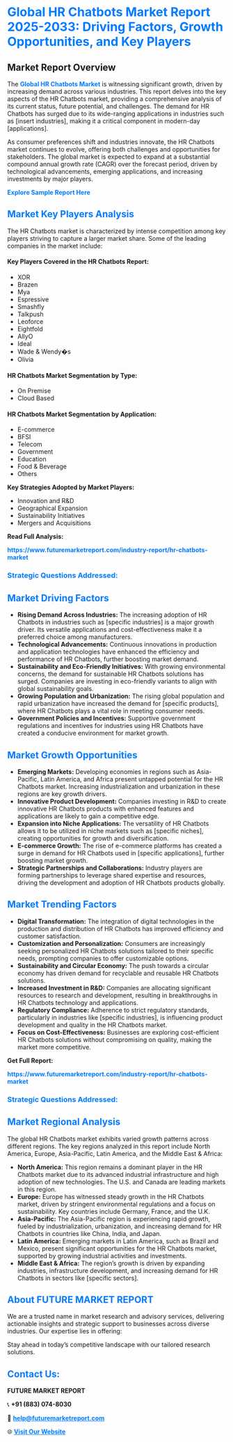 <h1 style="color: #007BFF;">Global HR Chatbots Market Report 2025-2033: Driving Factors, Growth Opportunities, and Key Players</h1>

<section id="overview">
<h2>Market Report Overview</h2>
<p>The <a href="https://www.futuremarketreport.com/industry-report/hr-chatbots-market" style="color: #007BFF; text-decoration: none;"><strong>Global HR Chatbots Market</strong></a> is witnessing significant growth, driven by increasing demand across various industries. This report delves into the key aspects of the HR Chatbots market, providing a comprehensive analysis of its current status, future potential, and challenges. The demand for HR Chatbots has surged due to its wide-ranging applications in industries such as [insert industries], making it a critical component in modern-day [applications].</p>
<p>As consumer preferences shift and industries innovate, the HR Chatbots market continues to evolve, offering both challenges and opportunities for stakeholders. The global market is expected to expand at a substantial compound annual growth rate (CAGR) over the forecast period, driven by technological advancements, emerging applications, and increasing investments by major players.</p>
</section>

<section id="overview">
<p><a href="https://www.futuremarketreport.com/request-sample/reportId=45589" style="color: #007BFF; text-decoration: none;"><strong>Explore Sample Report Here</strong></a></p>
</section>

<section id="key-players">
<h2 style="color: #007BFF;">Market Key Players Analysis</h2>
<p>The HR Chatbots market is characterized by intense competition among key players striving to capture a larger market share. Some of the leading companies in the market include:</p>
<h4>Key Players Covered in the HR Chatbots Report:</h4>
<ul><li>XOR</li><li>Brazen</li><li>Mya</li><li>Espressive</li><li>Smashfly</li><li>Talkpush</li><li>Leoforce</li><li>Eightfold</li><li>AllyO</li><li>Ideal</li><li>Wade &amp; Wendy�s</li><li>Olivia</li></ul>
<h4>HR Chatbots Market Segmentation by Type:</h4>
<ul><li>On Premise</li><li>Cloud Based</li></ul>

<h4>HR Chatbots Market Segmentation by Application:</h4>
<ul><li>E-commerce</li><li>BFSI</li><li>Telecom</li><li>Government</li><li>Education</li><li>Food &amp; Beverage</li><li>Others</li></ul>
<p><strong>Key Strategies Adopted by Market Players:</strong></p>
<ul>
<li>Innovation and R&D</li>
<li>Geographical Expansion</li>
<li>Sustainability Initiatives</li>
<li>Mergers and Acquisitions</li>
</ul>
</section>

<section>
<p><strong>Read Full Analysis: </strong></p><a href="https://www.futuremarketreport.com/industry-report/hr-chatbots-market" style="color: #007BFF; text-decoration: none;"><strong>https://www.futuremarketreport.com/industry-report/hr-chatbots-market</strong></a>
<h3 style="color: #007BFF;">Strategic Questions Addressed:</h3>
</section>

<section id="driving-factors">
<h2 style="color: #007BFF;">Market Driving Factors</h2>
<ul>
<li><strong>Rising Demand Across Industries:</strong> The increasing adoption of HR Chatbots in industries such as [specific industries] is a major growth driver. Its versatile applications and cost-effectiveness make it a preferred choice among manufacturers.</li>
<li><strong>Technological Advancements:</strong> Continuous innovations in production and application technologies have enhanced the efficiency and performance of HR Chatbots, further boosting market demand.</li>
<li><strong>Sustainability and Eco-Friendly Initiatives:</strong> With growing environmental concerns, the demand for sustainable HR Chatbots solutions has surged. Companies are investing in eco-friendly variants to align with global sustainability goals.</li>
<li><strong>Growing Population and Urbanization:</strong> The rising global population and rapid urbanization have increased the demand for [specific products], where HR Chatbots plays a vital role in meeting consumer needs.</li>
<li><strong>Government Policies and Incentives:</strong> Supportive government regulations and incentives for industries using HR Chatbots have created a conducive environment for market growth.</li>
</ul>
</section>

<section id="growth-opportunities">
<h2 style="color: #007BFF;">Market Growth Opportunities</h2>
<ul>
<li><strong>Emerging Markets:</strong> Developing economies in regions such as Asia-Pacific, Latin America, and Africa present untapped potential for the HR Chatbots market. Increasing industrialization and urbanization in these regions are key growth drivers.</li>
<li><strong>Innovative Product Development:</strong> Companies investing in R&D to create innovative HR Chatbots products with enhanced features and applications are likely to gain a competitive edge.</li>
<li><strong>Expansion into Niche Applications:</strong> The versatility of HR Chatbots allows it to be utilized in niche markets such as [specific niches], creating opportunities for growth and diversification.</li>
<li><strong>E-commerce Growth:</strong> The rise of e-commerce platforms has created a surge in demand for HR Chatbots used in [specific applications], further boosting market growth.</li>
<li><strong>Strategic Partnerships and Collaborations:</strong> Industry players are forming partnerships to leverage shared expertise and resources, driving the development and adoption of HR Chatbots products globally.</li>
</ul>
</section>

<section id="trending-factors">
<h2 style="color: #007BFF;">Market Trending Factors</h2>
<ul>
<li><strong>Digital Transformation:</strong> The integration of digital technologies in the production and distribution of HR Chatbots has improved efficiency and customer satisfaction.</li>
<li><strong>Customization and Personalization:</strong> Consumers are increasingly seeking personalized HR Chatbots solutions tailored to their specific needs, prompting companies to offer customizable options.</li>
<li><strong>Sustainability and Circular Economy:</strong> The push towards a circular economy has driven demand for recyclable and reusable HR Chatbots solutions.</li>
<li><strong>Increased Investment in R&D:</strong> Companies are allocating significant resources to research and development, resulting in breakthroughs in HR Chatbots technology and applications.</li>
<li><strong>Regulatory Compliance:</strong> Adherence to strict regulatory standards, particularly in industries like [specific industries], is influencing product development and quality in the HR Chatbots market.</li>
<li><strong>Focus on Cost-Effectiveness:</strong> Businesses are exploring cost-efficient HR Chatbots solutions without compromising on quality, making the market more competitive.</li>
</ul>
</section>

<section>
<p><strong>Get Full Report: </strong></p><a href="https://www.futuremarketreport.com/industry-report/hr-chatbots-market" style="color: #007BFF; text-decoration: none;"><strong>https://www.futuremarketreport.com/industry-report/hr-chatbots-market</strong></a>
<h3 style="color: #007BFF;">Strategic Questions Addressed:</h3>
</section>


<section id="regional-analysis">
<h2 style="color: #007BFF;">Market Regional Analysis</h2>
<p>The global HR Chatbots market exhibits varied growth patterns across different regions. The key regions analyzed in this report include North America, Europe, Asia-Pacific, Latin America, and the Middle East & Africa:</p>
<ul>
<li><strong>North America:</strong> This region remains a dominant player in the HR Chatbots market due to its advanced industrial infrastructure and high adoption of new technologies. The U.S. and Canada are leading markets in this region.</li>
<li><strong>Europe:</strong> Europe has witnessed steady growth in the HR Chatbots market, driven by stringent environmental regulations and a focus on sustainability. Key countries include Germany, France, and the U.K.</li>
<li><strong>Asia-Pacific:</strong> The Asia-Pacific region is experiencing rapid growth, fueled by industrialization, urbanization, and increasing demand for HR Chatbots in countries like China, India, and Japan.</li>
<li><strong>Latin America:</strong> Emerging markets in Latin America, such as Brazil and Mexico, present significant opportunities for the HR Chatbots market, supported by growing industrial activities and investments.</li>
<li><strong>Middle East & Africa:</strong> The region’s growth is driven by expanding industries, infrastructure development, and increasing demand for HR Chatbots in sectors like [specific sectors].</li>
</ul>
</section>

<footer>
<h2 style="color: #007BFF;">About FUTURE MARKET REPORT</h2>
<p>We are a trusted name in market research and advisory services, delivering actionable insights and strategic support to businesses across diverse industries. Our expertise lies in offering:</p>

<p>Stay ahead in today’s competitive landscape with our tailored research solutions.</p>

<h2 style="color: #007BFF;">Contact Us:</h2>
<p><strong>FUTURE MARKET REPORT</strong></p>
<p>📞 <strong>+91 (883) 074-8030</strong></p>
<p>📧 <strong><a href="mailto:help@futuremarketreport.com" style="color: #007BFF;">help@futuremarketreport.com</a></strong></p>
<p>🌐 <strong><a href="https://www.futuremarketreport.com/" style="color: #007BFF;">Visit Our Website</a></strong></p>
</footer>